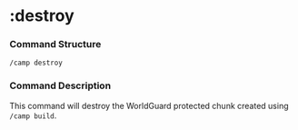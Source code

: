 # :destroy

### Command Structure

`/camp destroy`

### Command Description

This command will destroy the WorldGuard protected chunk created using `/camp build`.
